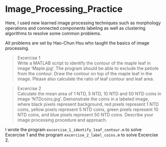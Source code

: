 # Image_Processing_Practice
Here, I used new learned image processing techniques such as morphology operations and connected components labeling as well as clustering algorithms to resolve some common problems.

All problems are set by Hao-Chun Hsu who taught the basics of image processing.

> Excercise 1  
> Write a MATLAB script to identify the contour of the maple leaf in image ‘Maple.jpg’. The program should be able to exclude the petiole from the contour. Draw the contour on top of the maple leaf in the image. Please also calculate the ratio of leaf contour and leaf area.  

> Excercise 2  
> Calculate the mean area of 1 NTD, 5 NTD, 10 NTD and 50 NTD coins in image ‘NTDcoins.jpg’. Demonstrate the coins in a labeled image, where black pixels represent background, red pixels represent 1 NTD coins, yellow pixels represent 5 NTD coins, green pixels represent 10 NTD coins, and blue pixels represent 50 NTD coins. Describe your image processing procedure and approach.  

I wrote the program `excercise_1_identify_leaf_contour.m` to solve Excercise 1 and the program `excercise_2_label_coins.m` to solve Excercise 2.
